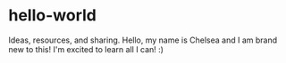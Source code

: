 # hello-world
Ideas, resources, and sharing. 
Hello, my name is Chelsea and I am brand new to this! I'm excited to learn all I can! :)
